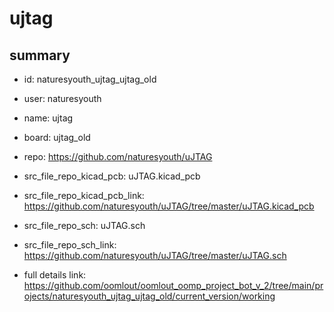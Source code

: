 # ujtag
 
## summary 
* id: naturesyouth_ujtag_ujtag_old
* user: naturesyouth
* name: ujtag
* board: ujtag_old
* repo: https://github.com/naturesyouth/uJTAG
* src_file_repo_kicad_pcb: uJTAG.kicad_pcb
* src_file_repo_kicad_pcb_link: https://github.com/naturesyouth/uJTAG/tree/master/uJTAG.kicad_pcb


* src_file_repo_sch: uJTAG.sch
* src_file_repo_sch_link: https://github.com/naturesyouth/uJTAG/tree/master/uJTAG.sch
* full details link: https://github.com/oomlout/oomlout_oomp_project_bot_v_2/tree/main/projects/naturesyouth_ujtag_ujtag_old/current_version/working  







